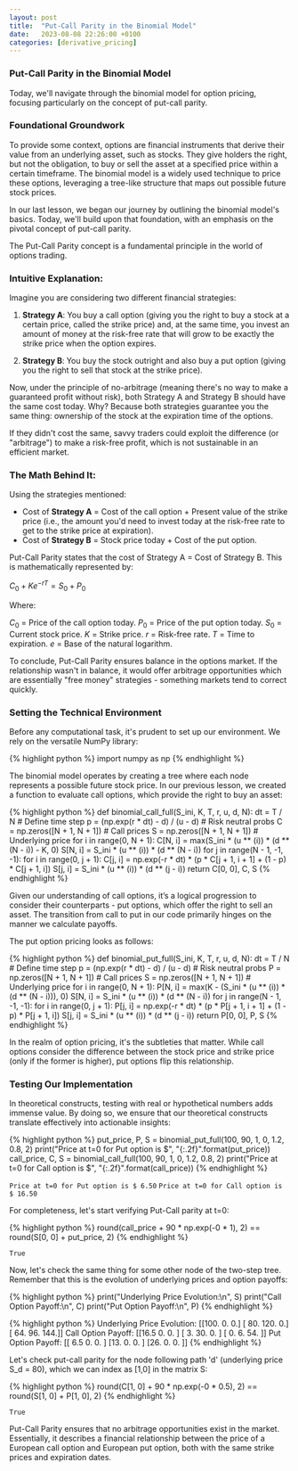 ```yaml
---
layout: post
title:  "Put-Call Parity in the Binomial Model"
date:   2023-08-08 22:26:00 +0100
categories: [derivative_pricing]
---
```


### Put-Call Parity in the Binomial Model

Today, we'll navigate through the binomial model for option pricing, focusing particularly on the concept of put-call parity.

### Foundational Groundwork

To provide some context, options are financial instruments that derive their value from an underlying asset, such as stocks. They give holders the right, but not the obligation, to buy or sell the asset at a specified price within a certain timeframe. The binomial model is a widely used technique to price these options, leveraging a tree-like structure that maps out possible future stock prices.

In our last lesson, we began our journey by outlining the binomial model's basics. Today, we'll build upon that foundation, with an emphasis on the pivotal concept of put-call parity.

The Put-Call Parity concept is a fundamental principle in the world of options trading.

### Intuitive Explanation:

Imagine you are considering two different financial strategies:

1. **Strategy A**: You buy a call option (giving you the right to buy a stock at a certain price, called the strike price) and, at the same time, you invest an amount of money at the risk-free rate that will grow to be exactly the strike price when the option expires.

2. **Strategy B**: You buy the stock outright and also buy a put option (giving you the right to sell that stock at the strike price).

Now, under the principle of no-arbitrage (meaning there's no way to make a guaranteed profit without risk), both Strategy A and Strategy B should have the same cost today. Why? Because both strategies guarantee you the same thing: ownership of the stock at the expiration time of the options.

If they didn't cost the same, savvy traders could exploit the difference (or "arbitrage") to make a risk-free profit, which is not sustainable in an efficient market.

### The Math Behind It:

Using the strategies mentioned:

- Cost of **Strategy A** = Cost of the call option + Present value of the strike price (i.e., the amount you'd need to invest today at the risk-free rate to get to the strike price at expiration).
- Cost of **Strategy B** = Stock price today + Cost of the put option.

Put-Call Parity states that the cost of Strategy A = Cost of Strategy B. This is mathematically represented by:

$C_0 + Ke^{-rT} = S_0 + P_0$

Where:

$C_0$ = Price of the call option today.
$P_0$ = Price of the put option today.
$S_0$ = Current stock price.
$K$ = Strike price.
$r$ = Risk-free rate.
$T$ = Time to expiration.
$e$ = Base of the natural logarithm.

To conclude, Put-Call Parity ensures balance in the options market. If the relationship wasn't in balance, it would offer arbitrage opportunities which are essentially "free money" strategies - something markets tend to correct quickly.

### Setting the Technical Environment

Before any computational task, it's prudent to set up our environment. We rely on the versatile NumPy library:

{% highlight python %}
import numpy as np
{% endhighlight %}

The binomial model operates by creating a tree where each node represents a possible future stock price. In our previous lesson, we created a function to evaluate call options, which provide the right to buy an asset:

{% highlight python %}
def binomial_call_full(S_ini, K, T, r, u, d, N):
    dt = T / N  # Define time step
    p = (np.exp(r * dt) - d) / (u - d)  # Risk neutral probs
    C = np.zeros([N + 1, N + 1])  # Call prices
    S = np.zeros([N + 1, N + 1])  # Underlying price
    for i in range(0, N + 1):
        C[N, i] = max(S_ini * (u ** (i)) * (d ** (N - i)) - K, 0)
        S[N, i] = S_ini * (u ** (i)) * (d ** (N - i))
    for j in range(N - 1, -1, -1):
        for i in range(0, j + 1):
            C[j, i] = np.exp(-r * dt) * (p * C[j + 1, i + 1] + (1 - p) * C[j + 1, i])
            S[j, i] = S_ini * (u ** (i)) * (d ** (j - i))
    return C[0, 0], C, S
{% endhighlight %}

Given our understanding of call options, it’s a logical progression to consider their counterparts - put options, which offer the right to sell an asset. The transition from call to put in our code primarily hinges on the manner we calculate payoffs.

The put option pricing looks as follows:

{% highlight python %}
def binomial_put_full(S_ini, K, T, r, u, d, N):
    dt = T / N  # Define time step
    p = (np.exp(r * dt) - d) / (u - d)  # Risk neutral probs
    P = np.zeros([N + 1, N + 1])  # Call prices
    S = np.zeros([N + 1, N + 1])  # Underlying price
    for i in range(0, N + 1):
        P[N, i] = max(K - (S_ini * (u ** (i)) * (d ** (N - i))), 0)
        S[N, i] = S_ini * (u ** (i)) * (d ** (N - i))
    for j in range(N - 1, -1, -1):
        for i in range(0, j + 1):
            P[j, i] = np.exp(-r * dt) * (p * P[j + 1, i + 1] + (1 - p) * P[j + 1, i])
            S[j, i] = S_ini * (u ** (i)) * (d ** (j - i))
    return P[0, 0], P, S
{% endhighlight %}

In the realm of option pricing, it's the subtleties that matter. While call options consider the difference between the stock price and strike price (only if the former is higher), put options flip this relationship.

### Testing Our Implementation

In theoretical constructs, testing with real or hypothetical numbers adds immense value. By doing so, we ensure that our theoretical constructs translate effectively into actionable insights:

{% highlight python %}
put_price, P, S = binomial_put_full(100, 90, 1, 0, 1.2, 0.8, 2)
print("Price at t=0 for Put option is $", "{:.2f}".format(put_price))
call_price, C, S = binomial_call_full(100, 90, 1, 0, 1.2, 0.8, 2)
print("Price at t=0 for Call option is $", "{:.2f}".format(call_price))
{% endhighlight %}

`Price at t=0 for Put option is $ 6.50`
`Price at t=0 for Call option is $ 16.50`

For completeness, let's start verifying Put-Call parity at t=0:

{% highlight python %}
round(call_price + 90 * np.exp(-0 * 1), 2) == round(S[0, 0] + put_price, 2)
{% endhighlight %}

`True`

Now, let's check the same thing for some other node of the two-step tree. Remember that this is the evolution of underlying prices and option payoffs:

{% highlight python %}
print("Underlying Price Evolution:\n", S)
print("Call Option Payoff:\n", C)
print("Put Option Payoff:\n", P)
{% endhighlight %}

{% highlight python %}
Underlying Price Evolution:
 [[100.   0.   0.]
 [ 80. 120.   0.]
 [ 64.  96. 144.]]
Call Option Payoff:
 [[16.5  0.   0. ]
 [ 3.  30.   0. ]
 [ 0.   6.  54. ]]
Put Option Payoff:
 [[ 6.5  0.   0. ]
 [13.   0.   0. ]
 [26.   0.   0. ]]
{% endhighlight %}

Let's check put-call parity for the node following path 'd' (underlying price S_d = 80), which we can index as [1,0] in the matrix S:

{% highlight python %}
round(C[1, 0] + 90 * np.exp(-0 * 0.5), 2) == round(S[1, 0] + P[1, 0], 2)
{% endhighlight %}

`True`

Put-Call Parity ensures that no arbitrage opportunities exist in the market. Essentially, it describes a financial relationship between the price of a European call option and European put option, both with the same strike prices and expiration dates.